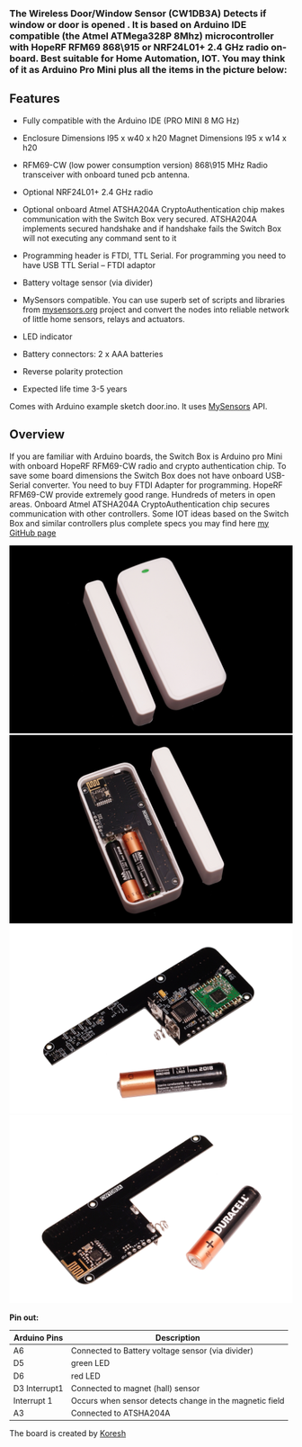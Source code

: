 
### The Wireless Door/Window  Sensor (CW1DB3A) Detects if window or door is opened . It is based on Arduino IDE compatible (the Atmel ATMega328P 8Mhz) microcontroller with HopeRF RFM69 868\915 or NRF24L01+ 2.4 GHz radio on-board. Best suitable for Home Automation, IOT. You may think of it as Arduino Pro Mini plus all the items in the picture below:

## Features
- Fully compatible with the Arduino IDE (PRO MINI 8 MG Hz)
- Enclosure Dimensions l95 x w40 x h20 Magnet Dimensions l95 x w14 x h20
- RFM69-CW (low power consumption version) 868\915 MHz Radio transceiver with onboard tuned pcb antenna.
- Optional NRF24L01+ 2.4 GHz radio
- Optional onboard Atmel ATSHA204A CryptoAuthentication chip makes communication with the Switch Box very secured. ATSHA204A implements secured handshake and if handshake fails the Switch Box will not executing any command sent to it
- Programming header is FTDI, TTL Serial. For programming you need to have USB TTL Serial – FTDI adaptor
- Battery voltage sensor (via divider)
- MySensors compatible. You can use superb set of scripts and libraries from [mysensors.org](http://www.mysensors.org) project  and convert the nodes into reliable network of little home sensors, relays and actuators.

- LED indicator
- Battery connectors: 2 x AAA batteries
- Reverse polarity protection
- Expected life time 3-5 years

Comes with Arduino example sketch door.ino. It uses [MySensors](https://www.mysensors.org/) API.

## Overview
If you are familiar with Arduino boards, the Switch Box is Arduino pro Mini with onboard HopeRF RFM69-CW radio and crypto authentication chip. To save some board dimensions the Switch Box does not have onboard USB-Serial converter. You need to buy FTDI Adapter for programming. HopeRF RFM69-CW provide extremely good range. Hundreds of meters in open areas. Onboard Atmel ATSHA204A CryptoAuthentication chip secures communication with other controllers. Some IOT ideas based on the Switch Box and similar controllers plus complete specs you may find here [my GitHub page](https://github.com/EasySensors/DoorWindowSensor)

![arduino Door Window Sensor](https://github.com/EasySensors/DoorWindowSensor/blob/master/pics/DoorWindowSensor_enclosure.jpg?raw=true)
![arduino Door Window Sensor](https://github.com/EasySensors/DoorWindowSensor/blob/master/pics/DoorWindowSensor_pcb_with_enclosure.jpg?raw=true)
![arduino Door Window Sensor](https://github.com/EasySensors/DoorWindowSensor/blob/master/pics/DoorWindowSensor_top_rfm69.jpg?raw=true)
![arduino Door Window wSensor](https://github.com/EasySensors/DoorWindowSensor/blob/master/pics/DoorWindowSensor_bottom_nrf.jpg?raw=true)

**Pin out:** 

Arduino Pins|	Description
------------|--------------
A6 |	Connected to Battery voltage sensor (via divider) 
D5 | green LED
D6 | red LED
D3 Interrupt1 | Connected to magnet (hall) sensor
Interrupt 1 | Occurs when sensor detects change in the magnetic field
A3 |	Connected to  ATSHA204A



The board is created by  [Koresh](https://www.openhardware.io/user/143/projects/Koresh)
